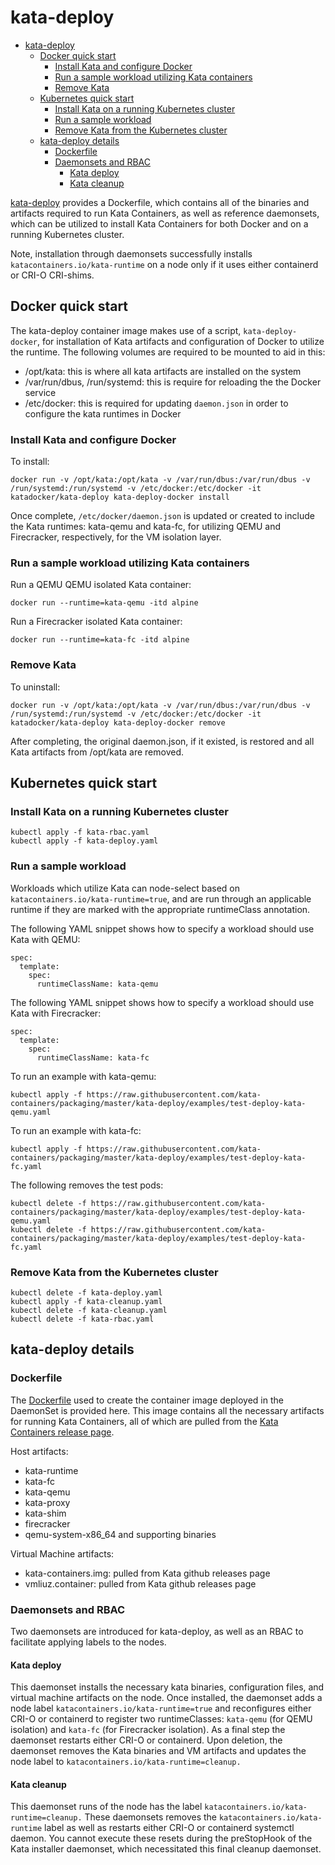 # kata-deploy

- [kata-deploy](#kata-deploy)
  * [Docker quick start](#docker-quick-start)
    + [Install Kata and configure Docker](#install-kata-and-configure-docker)
    + [Run a sample workload utilizing Kata containers](#run-a-sample-workload-utilizing-kata-containers)
    + [Remove Kata](#remove-kata)
  * [Kubernetes quick start](#kubernetes-quick-start)
    + [Install Kata on a running Kubernetes cluster](#install-kata-on-a-running-kubernetes-cluster)
    + [Run a sample workload](#run-a-sample-workload)
    + [Remove Kata from the Kubernetes cluster](#remove-kata-from-the-kubernetes-cluster)
  * [kata-deploy details](#kata-deploy-details)
    + [Dockerfile](#dockerfile)
    + [Daemonsets and RBAC](#daemonsets-and-rbac)
      - [Kata deploy](#kata-deploy)
      - [Kata cleanup](#kata-cleanup)

[kata-deploy](kata-deploy) provides a Dockerfile, which contains all of the binaries
and artifacts required to run Kata Containers, as well as reference daemonsets, which can
be utilized to install Kata Containers for both Docker and on a running Kubernetes cluster.

Note, installation through daemonsets successfully installs `katacontainers.io/kata-runtime` on
a node only if it uses either containerd or CRI-O CRI-shims.

## Docker quick start

The kata-deploy container image makes use of a script, `kata-deploy-docker`, for installation of
Kata artifacts and configuration of Docker to utilize the runtime. The following volumes are required to be mounted
to aid in this:
- /opt/kata: this is where all kata artifacts are installed on the system
- /var/run/dbus, /run/systemd: this is require for reloading the the Docker service
- /etc/docker: this is required for updating `daemon.json` in order to configure the kata runtimes in Docker


### Install Kata and configure Docker

To install:

```
docker run -v /opt/kata:/opt/kata -v /var/run/dbus:/var/run/dbus -v /run/systemd:/run/systemd -v /etc/docker:/etc/docker -it katadocker/kata-deploy kata-deploy-docker install
```

Once complete, `/etc/docker/daemon.json` is updated or created to include the Kata runtimes: kata-qemu and kata-fc, for utilizing
QEMU and Firecracker, respectively, for the VM isolation layer.

### Run a sample workload utilizing Kata containers

Run a QEMU QEMU isolated Kata container:
```
docker run --runtime=kata-qemu -itd alpine
```

Run a Firecracker isolated Kata container:
```
docker run --runtime=kata-fc -itd alpine
```

### Remove Kata

To uninstall:
```
docker run -v /opt/kata:/opt/kata -v /var/run/dbus:/var/run/dbus -v /run/systemd:/run/systemd -v /etc/docker:/etc/docker -it katadocker/kata-deploy kata-deploy-docker remove
```

After completing, the original daemon.json, if it existed, is restored and all Kata artifacts from /opt/kata are removed.

## Kubernetes quick start

### Install Kata on a running Kubernetes cluster

```
kubectl apply -f kata-rbac.yaml
kubectl apply -f kata-deploy.yaml
```

### Run a sample workload


Workloads which utilize Kata can node-select based on ```katacontainers.io/kata-runtime=true```, and are
run through an applicable runtime if they are marked with the appropriate runtimeClass annotation.


The following YAML snippet shows how to specify a workload should use Kata with QEMU:
```
spec:
  template:
    spec:
      runtimeClassName: kata-qemu
```

The following YAML snippet shows how to specify a workload should use Kata with Firecracker:
```
spec:
  template:
    spec:
      runtimeClassName: kata-fc
```


To run an example with kata-qemu:

```
kubectl apply -f https://raw.githubusercontent.com/kata-containers/packaging/master/kata-deploy/examples/test-deploy-kata-qemu.yaml
```

To run an example with kata-fc:

```
kubectl apply -f https://raw.githubusercontent.com/kata-containers/packaging/master/kata-deploy/examples/test-deploy-kata-fc.yaml
```

The following removes the test pods:
```
kubectl delete -f https://raw.githubusercontent.com/kata-containers/packaging/master/kata-deploy/examples/test-deploy-kata-qemu.yaml
kubectl delete -f https://raw.githubusercontent.com/kata-containers/packaging/master/kata-deploy/examples/test-deploy-kata-fc.yaml
```

### Remove Kata from the Kubernetes cluster

```
kubectl delete -f kata-deploy.yaml
kubectl apply -f kata-cleanup.yaml
kubectl delete -f kata-cleanup.yaml
kubectl delete -f kata-rbac.yaml
```

## kata-deploy details

### Dockerfile

The [Dockerfile](kata-deploy/Dockerfile)  used to create the container image deployed in the DaemonSet is provided here.
This image contains all the necessary artifacts for running Kata Containers, all of which are pulled
from the [Kata Containers release page](https://github.com/kata-containers/runtime/releases).

Host artifacts:
* kata-runtime
* kata-fc
* kata-qemu
* kata-proxy
* kata-shim
* firecracker
* qemu-system-x86_64 and supporting binaries

Virtual Machine artifacts:
* kata-containers.img: pulled from Kata github releases page
* vmliuz.container: pulled from Kata github releases page

### Daemonsets and RBAC

Two daemonsets are introduced for kata-deploy, as well as an RBAC to facilitate
applying labels to the nodes.

#### Kata deploy

This daemonset installs the necessary kata binaries, configuration files, and virtual machine artifacts on
the node. Once installed, the daemonset adds a node label `katacontainers.io/kata-runtime=true` and reconfigures
either CRI-O or containerd to register two runtimeClasses: `kata-qemu` (for QEMU isolation) and `kata-fc` (for Firecracker isolation).
As a final step the daemonset restarts either CRI-O or containerd. Upon deletion, the daemonset removes the
Kata binaries and VM artifacts and updates the node label to `katacontainers.io/kata-runtime=cleanup.`

#### Kata cleanup

This daemonset runs of the node has the label `katacontainers.io/kata-runtime=cleanup.` These daemonsets removes
the `katacontainers.io/kata-runtime` label as well as restarts either CRI-O or containerd systemctl
daemon. You cannot execute these resets during the preStopHook of the Kata installer daemonset,
which necessitated this final cleanup daemonset.
